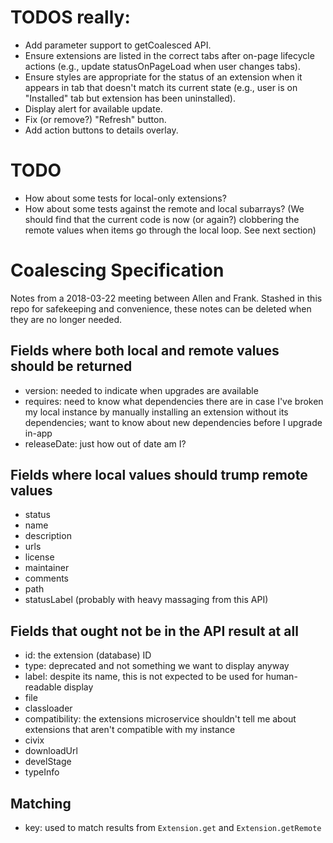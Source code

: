 # TODOS really:
  - Add parameter support to getCoalesced API.
  - Ensure extensions are listed in the correct tabs after on-page lifecycle
    actions (e.g., update statusOnPageLoad when user changes tabs).
  - Ensure styles are appropriate for the status of an extension when it appears
    in tab that doesn't match its current state (e.g., user is on "Installed"
    tab but extension has been uninstalled).
  - Display alert for available update.
  - Fix (or remove?) "Refresh" button.
  - Add action buttons to details overlay.

# TODO
 - How about some tests for local-only extensions?
 - How about some tests against the remote and local subarrays? (We should find
   that the current code is now (or again?) clobbering the remote values when
   items go through the local loop. See next section)

# Coalescing Specification

Notes from a 2018-03-22 meeting between Allen and Frank. Stashed in this repo
for safekeeping and convenience, these notes can be deleted when they are no
longer needed.

## Fields where both local and remote values should be returned

- version: needed to indicate when upgrades are available
- requires: need to know what dependencies there are in case I've broken my
    local instance by manually installing an extension without its dependencies;
    want to know about new dependencies before I upgrade in-app
- releaseDate: just how out of date am I?

## Fields where local values should trump remote values
- status
- name
- description
- urls
- license
- maintainer
- comments
- path
- statusLabel (probably with heavy massaging from this API)

## Fields that ought not be in the API result at all
- id: the extension (database) ID
- type: deprecated and not something we want to display anyway
- label: despite its name, this is not expected to be used for human-readable display
- file
- classloader
- compatibility: the extensions microservice shouldn't tell me about extensions
    that aren't compatible with my instance
- civix
- downloadUrl
- develStage
- typeInfo

## Matching
- key: used to match results from `Extension.get` and `Extension.getRemote`